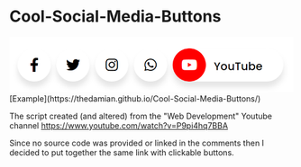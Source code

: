 # Cool-Social-Media-Buttons

<img src="example.png">
[Example](https://thedamian.github.io/Cool-Social-Media-Buttons/)

The script created (and altered) from the "Web Development" Youtube channel
https://www.youtube.com/watch?v=P9pi4hq7BBA


Since no source code was provided or linked in the comments then I decided to put together the same link with clickable buttons.

